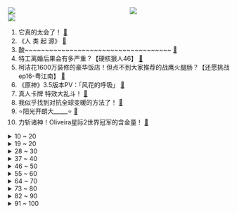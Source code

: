 <div >
	<a style="float:left;width:55%;" href = "https://github.com/anuraghazra/github-readme-stats">
	 <img src = "https://github-readme-stats.vercel.app/api?username=iuuuuuaena&theme=buefy&show_icons=true"/>
	</a>
	<a  style="float:right;width:45%" href = "https://github.com/anuraghazra/github-readme-stats">
	 <img  src="https://github-readme-stats.vercel.app/api/top-langs/?username=anuraghazra&layout=compact"/>
	</a>
	</div>

[![](https://img.shields.io/badge/jxd-@jxdgogogo.xyz-yellowgreen.svg)](https://www.jxdgogogo.xyz)<br>
1. 它真的太会了！ [:link:](//www.bilibili.com/video/BV15M411H7hh) <br>
2. 《人 类 起 源》 [:link:](//www.bilibili.com/video/BV1824y1p7bK) <br>
3. 酸~~~~~~~~~~~~~~~~~~~~~~~~~~~~~~~~~~~~ [:link:](//www.bilibili.com/video/BV1LR4y1q7G1) <br>
4. 特工离婚后果会有多严重？【硬核狠人46】 [:link:](//www.bilibili.com/video/BV1e54y1P76A) <br>
5. 柯洁花1600万装修的豪华饭店！但点不到大家推荐的战鹰火腿肠？【还愿挑战ep16-粤江南】 [:link:](//www.bilibili.com/video/BV14A41127S9) <br>
6. 《原神》3.5版本PV：「风花的呼吸」 [:link:](//www.bilibili.com/video/BV1ZM4y1f7FH) <br>
7. 真人卡牌 特效大乱斗！ [:link:](//www.bilibili.com/video/BV1TM411A7Ep) <br>
8. 我似乎找到对抗全球变暖的方法了！ [:link:](//www.bilibili.com/video/BV1tx4y1c7qP) <br>
9. ⭐️阳光开朗大_____⭐️ [:link:](//www.bilibili.com/video/BV1Yj411N7gV) <br>
10. 力斩诸神！Oliveira星际2世界冠军的含金量！ [:link:](//www.bilibili.com/video/BV1Jo4y1e7eH) <br>
<details>
<summary>10 ~ 20</summary>

11. 00 后 的 童 年 有 什 么 ？ [:link:](//www.bilibili.com/video/BV1s54y1w7Vg) <br>
12. 《崩坏：星穹铁道》彦卿角色PV——「锋寒砺淬」 [:link:](//www.bilibili.com/video/BV12Y411e7jQ) <br>
13. 血赚！原来乐高法拉利超跑还可以做成一把枪！高达老鸟的乐高初体验【RAY】 [:link:](//www.bilibili.com/video/BV1FR4y1v7Jm) <br>
14. 【鬼谷说】兔形目：喜马拉雅造就的“不合理”生物 [:link:](//www.bilibili.com/video/BV1XM411w7VM) <br>
15. 余谨茜，和我一起回到过去吧 [:link:](//www.bilibili.com/video/BV1io4y1i7k1) <br>
16. 史上唯一女大帝！杀进皇宫，夺他鸟位！《叶卡捷琳娜》P6（大结局） [:link:](//www.bilibili.com/video/BV1jG4y1N7qW) <br>
17. 知道的人越多！倒闭的关东煮店越多！ [:link:](//www.bilibili.com/video/BV1p54y1w7Ti) <br>
18. 用狂飙打开【当代年轻人现状】 [:link:](//www.bilibili.com/video/BV1JM411A7Tn) <br>
19. 下班了，去外面买熟食要小心了！万万没想到路边熟食摊有鬼！熟食店门店也有鬼！我有可能从小被坑到大了 [:link:](//www.bilibili.com/video/BV1w24y1W7SW) <br>
</details>
<details>
<summary>19 ~ 20</summary>

20. 永远别跟一个男大学生较真。 [:link:](//www.bilibili.com/video/BV16M4y1S7Tz) <br>
21. 一个纪录片导演的惊悚春节 [:link:](//www.bilibili.com/video/BV1gs4y1h7Bb) <br>
22. “几十年前的台词，现在听起来依旧讽刺呢” [:link:](//www.bilibili.com/video/BV1QM411n74H) <br>
23. 老舍同名小说改编，导演拍完后竟被逼到自杀？老电影也太敢拍了！ [:link:](//www.bilibili.com/video/BV1fg4y1H7rv) <br>
24. 【甄嬛传】安陵容：社会的烂抹布，全家的顶梁柱 [:link:](//www.bilibili.com/video/BV14T411D7Am) <br>
25. 我觉得我没有感动中国，但是我觉得中国感动了我——潘维廉 [:link:](//www.bilibili.com/video/BV1VY411v7BR) <br>
26. “已经开始期待这个没有口罩的夏天了～” [:link:](//www.bilibili.com/video/BV12M411n7p5) <br>
27. 粉丝说看我发挥，我让他夜兰起飞！！！ [:link:](//www.bilibili.com/video/BV19M411n7Ec) <br>
28. 把全网逼疯的“心疼白茶”事件：比穷更可怕的，是精神贫穷 [:link:](//www.bilibili.com/video/BV1XA411U7UM) <br>
</details>
<details>
<summary>28 ~ 30</summary>

29. 爱如火💞...好像哪里不对劲？⚠️ [:link:](//www.bilibili.com/video/BV1aD4y1w7S2) <br>
30. 带心里医生玩狼人杀 [:link:](//www.bilibili.com/video/BV1VD4y1A71q) <br>
31. 沉船的旁边正有千船驶过，病树的前头却也是万木争春 [:link:](//www.bilibili.com/video/BV1xx4y157i6) <br>
32. 【JOJOLands 01】我叫JOJO 你也可以叫我Dio！盗宝小队集结完毕！『JOJO的奇妙冒险9』 [:link:](//www.bilibili.com/video/BV1k24y1p7xJ) <br>
33. 这种贴纸竟然能是毒品？三句话，颠覆你对毒品的认识 >> [:link:](//www.bilibili.com/video/BV14o4y1i7q9) <br>
34. 快乐的小舞蹈#加州女孩 比❤ [:link:](//www.bilibili.com/video/BV1B84y1p7Jg) <br>
35. 《 天 价 水 果 》第三期 [:link:](//www.bilibili.com/video/BV1M24y1p7DG) <br>
36. 自制地震床，一地震就掉进床内···· [:link:](//www.bilibili.com/video/BV1pA411273w) <br>
37. 花光预算！开公司6年，我们终于有了独栋工作室！ [:link:](//www.bilibili.com/video/BV1ZM411E7FY) <br>
</details>
<details>
<summary>37 ~ 40</summary>

38. 谁教你这样剪的？？！！ [:link:](//www.bilibili.com/video/BV1L54y1w774) <br>
39. ピノキオピー - 匿名M feat. 初音ミク・ARuFa [:link:](//www.bilibili.com/video/BV1WA411U7D2) <br>
40. 这是我玩过最欢乐的音游了 [:link:](//www.bilibili.com/video/BV1to4y1e78R) <br>
41. 花季少女被害，特种老兵重出江湖，掀翻黑手党 [:link:](//www.bilibili.com/video/BV1Uo4y1i7pn) <br>
42. 合计死亡7647次，我通关了一款Easy Game [:link:](//www.bilibili.com/video/BV1X54y1P7v5) <br>
43. 【我等了五年！就是为了这一天！！】 [:link:](//www.bilibili.com/video/BV1L24y1p7wj) <br>
44. 你要永远相信，你才是世界上独一无二的女人 [:link:](//www.bilibili.com/video/BV18o4y1i7U2) <br>
45. 专门成立警察抓女人露头发？为什么伊朗坚持保守？ [:link:](//www.bilibili.com/video/BV19D4y1w7yk) <br>
46. 逐渐失控！两岁小屁孩，我拿他当儿子，他竟然... [:link:](//www.bilibili.com/video/BV15e4y1c7TS) <br>
</details>
<details>
<summary>46 ~ 50</summary>

47. 听说，未来的太空电梯长这样！ [:link:](//www.bilibili.com/video/BV1DA411m7L5) <br>
48. 《老 弟 回 魂 夜》 [:link:](//www.bilibili.com/video/BV1TM411A7qC) <br>
49. 手机...已经...无所谓了...《最 骚 营 销 号 48》 [:link:](//www.bilibili.com/video/BV12M4y1f74C) <br>
50. 恐怖片治愈美学，致郁一个是一个！ [:link:](//www.bilibili.com/video/BV1gb411R7Ge) <br>
51. 骑行浪中国两年半，一辆自行车就是移动的家，给大家看看我都带了些什么 [:link:](//www.bilibili.com/video/BV1FR4y1v7jX) <br>
52. 学校的意义到底是什么？ ► 让我们失去梦想？埋没天赋？– Prince Ea [:link:](//www.bilibili.com/video/BV1hv4y1W7G3) <br>
53. 美国街头惊现女丧尸，世界末日终于要来了吗？ [:link:](//www.bilibili.com/video/BV1ZD4y1P7Q5) <br>
54. 01年的模特经历变化这么大？！我的千变人生燃起来了！！ [:link:](//www.bilibili.com/video/BV1Ye4y1c7Mu) <br>
55. 莫名其妙。【原神流浪者生日邮件】 [:link:](//www.bilibili.com/video/BV1Me4y1A7AX) <br>
</details>
<details>
<summary>55 ~ 60</summary>

56. 贾如徐江是个冰冰有礼的绅士（英配狂飙） [:link:](//www.bilibili.com/video/BV1RA411U79T) <br>
57. 为了不让器官受损，男人选择用水母自杀，成功救活了7个人 [:link:](//www.bilibili.com/video/BV1T84y1p7Yi) <br>
58. 【时代少年团】时代少年团的拍摄日常 [:link:](//www.bilibili.com/video/BV1Ng4y1p7gq) <br>
59. 最难翻译的谐音梗，英文翻译也好笑！ [:link:](//www.bilibili.com/video/BV1iD4y1w71D) <br>
60. 飞3万公里，探秘全球独一无二美食，泰国火山排骨！！ [:link:](//www.bilibili.com/video/BV15T411U7ct) <br>
61. 大家一定会吓疯的，请小哥来唱的话，那个布帘拉开 [:link:](//www.bilibili.com/video/BV1584y1p7tt) <br>
62. 【怒九】艺术就是___！有想法就大胆画！像儿童一样去画画！ [:link:](//www.bilibili.com/video/BV1GY411v7uj) <br>
63. 毕业一年之后   曾经想冲破天际的我们沉进了河底 [:link:](//www.bilibili.com/video/BV1oG4y1P7oD) <br>
64. 大方脸女生画日系妆，怎么画才好看？ [:link:](//www.bilibili.com/video/BV1AM411H7Y4) <br>
</details>
<details>
<summary>64 ~ 70</summary>

65. 冰霜巨口 我的世界永恒的MC生存 二周目EP18 [:link:](//www.bilibili.com/video/BV1mb411R7QX) <br>
66. 感觉这个魈又细又壮的好神奇的体型…？ [:link:](//www.bilibili.com/video/BV11y4y1f7dD) <br>
67. 为我们的公主琪亚娜，送上祝福!【崩坏3完结篇解说·其一】 [:link:](//www.bilibili.com/video/BV1Wo4y1e7EC) <br>
68. 到底什么是专家？“诸君，且听龙吟” [:link:](//www.bilibili.com/video/BV1d24y1W7CD) <br>
69. 《崩坏3》过场动画——「跨越」 [:link:](//www.bilibili.com/video/BV1784y1p7vM) <br>
70. 没见过世面 [:link:](//www.bilibili.com/video/BV1dy4y1f7U2) <br>
71. 喵星人：我所谓，我会出丑！ [:link:](//www.bilibili.com/video/BV1se4y1w7yR) <br>
72. 建议查查他俩，不像演的！ [:link:](//www.bilibili.com/video/BV1iT411S7qT) <br>
73. 一个优秀的白起，能躲掉吕布的每一刀！ [:link:](//www.bilibili.com/video/BV1Db411R7EQ) <br>
</details>
<details>
<summary>73 ~ 80</summary>

74. 背了十几年的课文竟然是假的？谁“篡改”了千古名诗？真正的原版到底讲了什么… [:link:](//www.bilibili.com/video/BV1Fs4y1h7Gs) <br>
75. 低价出大量闲置手机，先到先得！ [:link:](//www.bilibili.com/video/BV1VM411A7Dp) <br>
76. 胡桃单曲《嗷》3.0 [:link:](//www.bilibili.com/video/BV1GT411D72s) <br>
77. 深度|| 曹髦闹市政变之谜，天子之血对司马氏的终极诅咒 [:link:](//www.bilibili.com/video/BV1gb411R7Ja) <br>
78. 对接の小曲，但是船新版本 [:link:](//www.bilibili.com/video/BV1Ds4y187Vu) <br>
79. 【原神】迪卢克560w卢之巅！不过半山腰！ [:link:](//www.bilibili.com/video/BV1cD4y1A748) <br>
80. 用《狂飙》的方式打开熊出没！ [:link:](//www.bilibili.com/video/BV1PA411z7jd) <br>
81. 肯德基：你故意的? [:link:](//www.bilibili.com/video/BV1fY411e7N1) <br>
82. 音游人和音乐人都沉默了 [:link:](//www.bilibili.com/video/BV1PR4y1q76Z) <br>
</details>
<details>
<summary>82 ~ 90</summary>

83. 我妈总有一些特殊技能 [:link:](//www.bilibili.com/video/BV1xx4y1c7Pg) <br>
84. 甜蜜的梦 [:link:](//www.bilibili.com/video/BV1pM4y1S78v) <br>
85. 痛 实在是太痛了 [:link:](//www.bilibili.com/video/BV1RM411w7E7) <br>
86. “小样，迷不死你？” [:link:](//www.bilibili.com/video/BV1xD4y1w7zM) <br>
87. 我服了啊 [:link:](//www.bilibili.com/video/BV1Zv4y1s7PH) <br>
88. 我偷看了一封老师的信 [:link:](//www.bilibili.com/video/BV1TG4y1N754) <br>
89. 猫：给我个面子，这事儿算了！ [:link:](//www.bilibili.com/video/BV1JT411U7qG) <br>
90. 《蚁人3》看完了，让“答辩”再飞一会 [:link:](//www.bilibili.com/video/BV1Me4y1c7UB) <br>
91. 载入史册！！！ [:link:](//www.bilibili.com/video/BV1zM411w7P1) <br>
</details>
<details>
<summary>91 ~ 100</summary>

92. 是真的，少年策马奔腾去上学 [:link:](//www.bilibili.com/video/BV1Ax4y157uT) <br>
93. 今天俺家狗结婚！ [:link:](//www.bilibili.com/video/BV1Wx4y1V723) <br>
94. 我真的把这个高血压广告做成了游戏！！ [:link:](//www.bilibili.com/video/BV1r14y1F7qs) <br>
95. 厨师长一镜分享“手撕包菜”的门门道道，收藏并学习起来 [:link:](//www.bilibili.com/video/BV1HD4y1A7ke) <br>
96. 猫德学院的上班狗 [:link:](//www.bilibili.com/video/BV1Go4y1i7wA) <br>
97. 我永远相信，我是这个世界上独一无二的小美女 [:link:](//www.bilibili.com/video/BV1xM411n7JW) <br>
98. 7天郭帆式作息能肝出什么？！「你别和我失散 你别和我失散」破球原创曲《太阳系遗物》来了！！ [:link:](//www.bilibili.com/video/BV13e4y1c7Bu) <br>
99. 非常闲会干出什么事？到广场喂鸽鸽！ [:link:](//www.bilibili.com/video/BV1hR4y1i7EW) <br>
100. 挑战30秒被强盛集团开除 [:link:](//www.bilibili.com/video/BV1n84y1n7pP) <br>
</details>

